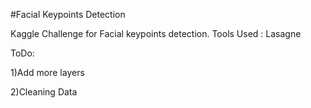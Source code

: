 #Facial Keypoints Detection

Kaggle Challenge for Facial keypoints detection. 
Tools Used : Lasagne

ToDo: 

1)Add more layers

2)Cleaning Data 

